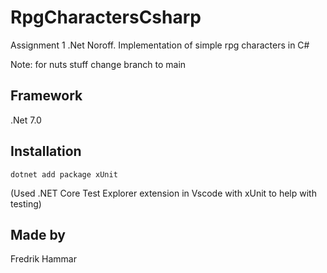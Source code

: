 # RpgCharactersCsharp
Assignment 1 .Net Noroff. Implementation of simple rpg characters in C#

Note: for nuts stuff change branch to main

## Framework

.Net 7.0

## Installation

```
dotnet add package xUnit  
```

(Used .NET Core Test Explorer extension in Vscode with xUnit to help with testing)

## Made by

Fredrik Hammar
